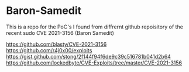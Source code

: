 # Baron-Samedit
This is a repo for the PoC's I found from diffrernt github repoisitory of the recent sudo CVE 2021-3156 (Baron Samedit)

https://github.com/blasty/CVE-2021-3156 <br/>
https://github.com/r4j0x00/exploits<br/>
https://gist.github.com/stong/2f144f94f6de9c39c516781b041d2b64<br/>
https://github.com/lockedbyte/CVE-Exploits/tree/master/CVE-2021-3156<br/>
